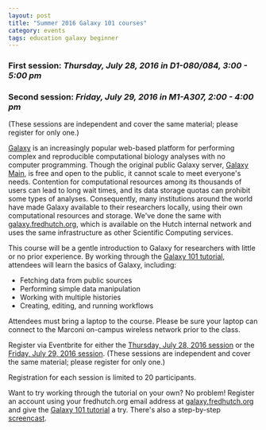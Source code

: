 ```yaml
---
layout: post
title: "Summer 2016 Galaxy 101 courses"
category: events
tags: education galaxy beginner
---
```


### **First session:** *Thursday, July 28, 2016 in D1-080/084, 3:00 - 5:00 pm*

### **Second session:** *Friday, July 29, 2016 in M1-A307, 2:00 - 4:00 pm*

(These sessions are independent and cover the same material; please register for only one.)

[Galaxy](https://wiki.galaxyproject.org/) is an increasingly popular web-based platform for performing complex and reproducible computational biology analyses with no computer programming.
Though the original public Galaxy server, [Galaxy Main](http://usegalaxy.org), is free and open to the public, it cannot scale to meet everyone's needs.
Contention for computational resources among its thousands of users can lead to long wait times, and its data storage quotas can prohibit some types of analyses.
Consequently, many institutions around the world have made Galaxy available to their researchers locally, using their own computational resources and storage.
We've done the same with [galaxy.fredhutch.org](http://galaxy.fredhutch.org), which is available on the Hutch internal network and uses the same infrastructure as other Scientific Computing services.

This course will be a gentle introduction to Galaxy for researchers with little or no prior experience.
By working through the [Galaxy 101 tutorial](https://usegalaxy.org/u/aun1/p/galaxy101), attendees will learn the basics of Galaxy, including:

- Fetching data from public sources
- Performing simple data manipulation
- Working with multiple histories
- Creating, editing, and running workflows


Attendees must bring a laptop to the course.
Please be sure your laptop can connect to the Marconi on-campus wireless network prior to the class.

Register via Eventbrite for either the [Thursday, July 28, 2016 session](https://www.eventbrite.com/e/galaxy-101-registration-26554789089) or the [Friday, July 29, 2016 session](https://www.eventbrite.com/e/galaxy-101-registration-26572649510).
(These sessions are independent and cover the same material; please register for only one.)

Registration for each session is limited to 20 participants.

Want to try working through the tutorial on your own?
No problem!
Register an account using your fredhutch.org email address at [galaxy.fredhutch.org](http://galaxy.fredhutch.org) and give the [Galaxy 101 tutorial](https://usegalaxy.org/u/aun1/p/galaxy101) a try.
There's also a step-by-step [screencast](http://screencast.g2.bx.psu.edu/galaxy101/).
